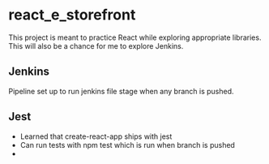 # react_e_storefront

This project is meant to practice React while exploring appropriate libraries. This will also be a chance for me to explore Jenkins.

## Jenkins

Pipeline set up to run jenkins file stage when any branch is pushed.

## Jest

- Learned that create-react-app ships with jest
- Can run tests with npm test which is run when branch is pushed
-

